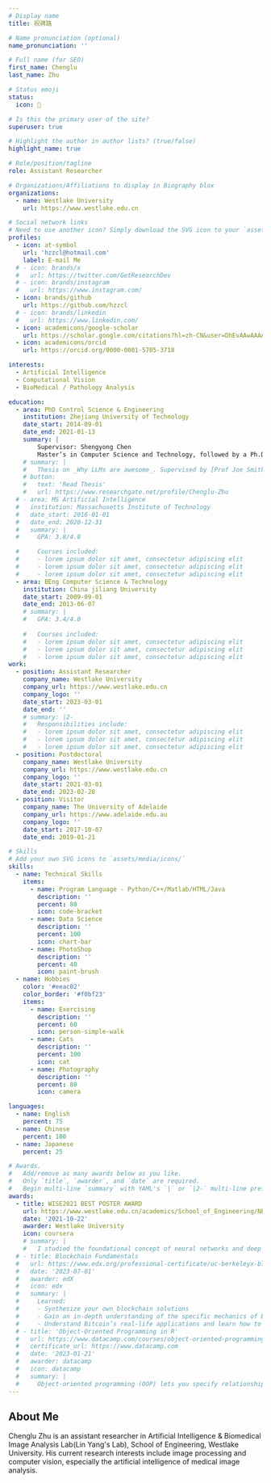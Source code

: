 ```yaml
---
# Display name
title: 祝骋路

# Name pronunciation (optional)
name_pronunciation: ''

# Full name (for SEO)
first_name: Chenglu
last_name: Zhu

# Status emoji
status:
  icon: 🧋

# Is this the primary user of the site?
superuser: true

# Highlight the author in author lists? (true/false)
highlight_name: true

# Role/position/tagline
role: Assistant Researcher

# Organizations/Affiliations to display in Biography blox
organizations:
  - name: Westlake University
    url: https://www.westlake.edu.cn

# Social network links
# Need to use another icon? Simply download the SVG icon to your `assets/media/icons/` folder.
profiles:
  - icon: at-symbol
    url: 'hzzcl@hotmail.com'
    label: E-mail Me
  # - icon: brands/x
  #   url: https://twitter.com/GetResearchDev
  # - icon: brands/instagram
  #   url: https://www.instagram.com/
  - icon: brands/github
    url: https://github.com/hzzcl
  # - icon: brands/linkedin
  #   url: https://www.linkedin.com/
  - icon: academicons/google-scholar
    url: https://scholar.google.com/citations?hl=zh-CN&user=DhEvAAwAAAAJ
  - icon: academicons/orcid
    url: https://orcid.org/0000-0001-5705-3718

interests:
  - Artificial Intelligence
  - Computational Vision
  - BioMedical / Pathology Analysis

education:
  - area: PhD Control Science & Engineering
    institution: Zhejiang University of Technology
    date_start: 2014-09-01
    date_end: 2021-01-13
    summary: |
        Supervisor: Shengyong Chen
        Master’s in Computer Science and Technology, followed by a Ph.D. in Control Science and Technology.
    # summary: |
    #   Thesis on _Why LLMs are awesome_. Supervised by [Prof Joe Smith](https://example.com). Presented papers at 5 IEEE conferences with the contributions being published in 2 Springer journals.
    # button:
    #   text: 'Read Thesis'
    #   url: https://www.researchgate.net/profile/Chenglu-Zhu
  # - area: MS Artificial Intelligence
  #   institution: Massachusetts Institute of Technology
  #   date_start: 2016-01-01
  #   date_end: 2020-12-31
  #   summary: |
  #     GPA: 3.8/4.0

  #     Courses included:
  #     - lorem ipsum dolor sit amet, consectetur adipiscing elit
  #     - lorem ipsum dolor sit amet, consectetur adipiscing elit
  #     - lorem ipsum dolor sit amet, consectetur adipiscing elit
  - area: BEng Computer Science & Technology
    institution: China jiliang University
    date_start: 2009-09-01
    date_end: 2013-06-07
    # summary: |
    #   GPA: 3.4/4.0
      
    #   Courses included:
    #   - lorem ipsum dolor sit amet, consectetur adipiscing elit
    #   - lorem ipsum dolor sit amet, consectetur adipiscing elit
    #   - lorem ipsum dolor sit amet, consectetur adipiscing elit
work:
  - position: Assistant Researcher
    company_name: Westlake University
    company_url: https://www.westlake.edu.cn
    company_logo: ''
    date_start: 2023-03-01
    date_end: ''
    # summary: |2-
    #   Responsibilities include:
    #   - lorem ipsum dolor sit amet, consectetur adipiscing elit
    #   - lorem ipsum dolor sit amet, consectetur adipiscing elit
    #   - lorem ipsum dolor sit amet, consectetur adipiscing elit
  - position: Postdoctoral
    company_name: Westlake University
    company_url: https://www.westlake.edu.cn
    company_logo: ''
    date_start: 2021-03-01
    date_end: 2023-02-28
  - position: Visitor
    company_name: The University of Adelaide
    company_url: https://www.adelaide.edu.au
    company_logo: ''
    date_start: 2017-10-07
    date_end: 2019-01-21

# Skills
# Add your own SVG icons to `assets/media/icons/`
skills:
  - name: Technical Skills
    items:
      - name: Program Language - Python/C++/Matlab/HTML/Java
        description: ''
        percent: 80
        icon: code-bracket
      - name: Data Science
        description: ''
        percent: 100
        icon: chart-bar
      - name: PhotoShop
        description: ''
        percent: 40
        icon: paint-brush
  - name: Hobbies
    color: '#eeac02'
    color_border: '#f0bf23'
    items:
      - name: Exercising
        description: ''
        percent: 60
        icon: person-simple-walk
      - name: Cats
        description: ''
        percent: 100
        icon: cat
      - name: Photography
        description: ''
        percent: 80
        icon: camera

languages:
  - name: English
    percent: 75
  - name: Chinese
    percent: 100
  - name: Japanese
    percent: 25

# Awards.
#   Add/remove as many awards below as you like.
#   Only `title`, `awarder`, and `date` are required.
#   Begin multi-line `summary` with YAML's `|` or `|2-` multi-line prefix and indent 2 spaces below.
awards:
  - title: WISE2021 BEST POSTER AWARD
    url: https://www.westlake.edu.cn/academics/School_of_Engineering/NEWS/202111/t20211103_14707.shtml
    date: '2021-10-22'
    awarder: Westlake University
    icon: coursera
    # summary: |
    #   I studied the foundational concept of neural networks and deep learning. By the end, I was familiar with the significant technological trends driving the rise of deep learning; build, train, and apply fully connected deep neural networks; implement efficient (vectorized) neural networks; identify key parameters in a neural network’s architecture; and apply deep learning to your own applications.
  # - title: Blockchain Fundamentals
  #   url: https://www.edx.org/professional-certificate/uc-berkeleyx-blockchain-fundamentals
  #   date: '2023-07-01'
  #   awarder: edX
  #   icon: edx
  #   summary: |
  #     Learned:
  #     - Synthesize your own blockchain solutions
  #     - Gain an in-depth understanding of the specific mechanics of Bitcoin
  #     - Understand Bitcoin’s real-life applications and learn how to attack and destroy Bitcoin, Ethereum, smart contracts and Dapps, and alternatives to Bitcoin’s Proof-of-Work consensus algorithm
  # - title: 'Object-Oriented Programming in R'
  #   url: https://www.datacamp.com/courses/object-oriented-programming-with-s3-and-r6-in-r
  #   certificate_url: https://www.datacamp.com
  #   date: '2023-01-21'
  #   awarder: datacamp
  #   icon: datacamp
  #   summary: |
  #     Object-oriented programming (OOP) lets you specify relationships between functions and the objects that they can act on, helping you manage complexity in your code. This is an intermediate level course, providing an introduction to OOP, using the S3 and R6 systems. S3 is a great day-to-day R programming tool that simplifies some of the functions that you write. R6 is especially useful for industry-specific analyses, working with web APIs, and building GUIs.
---
```


## About Me

Chenglu Zhu is an assistant researcher in Artificial Intelligence & Biomedical Image Analysis Lab(Lin Yang's Lab), School of Engineering, Westlake University. His current research interests include image processing and computer vision, especially the artificial intelligence of medical image analysis. 
